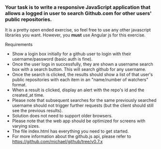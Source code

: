 ### Your task is to write a responsive JavaScript application that allows a logged in user to search Github.com for other users' public repositories.

It is a pretty open ended exercise, so feel free to use any other javascript libraries you want. However, you **must** use Angular js for this exercise.

Requirements
* Show a login box initially for a github user to login with their username/password (basic auth is fine).
* Once the user logs in successfully, they are shown a username search box with a search button. This will search github for any username.
* Once the search is clicked, the results should show a list of that user's public repositories with each item in an "name/number of watchers" format.
* When a result is clicked, display an alert with the repo's id and the created_at time.
* Please note that subsequent searches for the same previously searched username should not trigger further requests (but the client should still see the previous results).
* Solution does not need to support older browsers.
* Please note that the web app should be optimized for screens with varying sizes.
* The file index.html has everything you need to get started.
* For more information about the github.js api, please refer to https://github.com/michael/github/tree/v0.7.x
